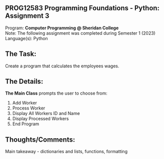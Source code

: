## PROG12583 Programming Foundations - Python: Assignment 3
Program: **Computer Programming @ Sheridan College** <br>
Note: The following assignment was completed during Semester 1 (2023) <br>
Language(s): Python

## The Task:
Create a program that calculates the employees wages. 

## The Details:
**The Main Class** prompts the user to choose from:<br>
<ol>
  <li>Add Worker</li> 
  <li>Process Worker </li> 
  <li>Display All Workers ID and Name </li> 
  <li>Display Processed Workers </li> 
  <li>End Program </li>
</ol>
  
## Thoughts/Comments: 
Main takeaway - dictionaries and lists, functions, formatting 
